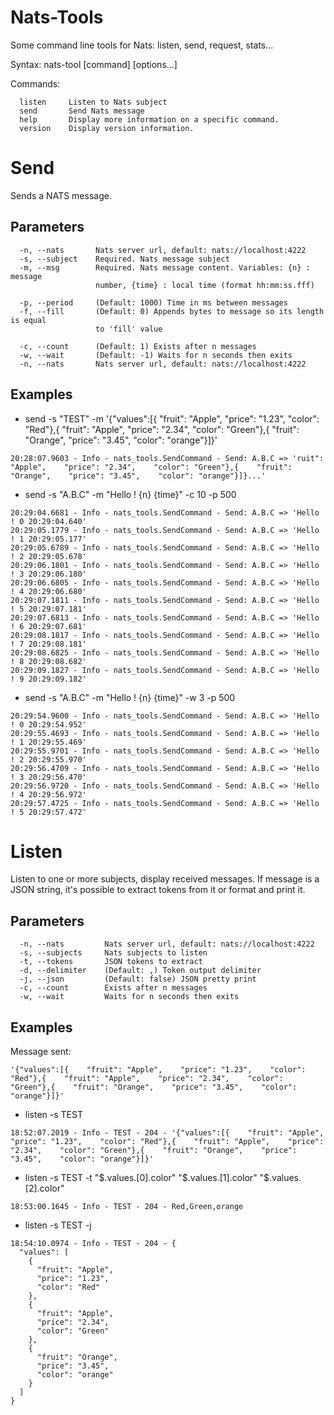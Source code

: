 # Nats-Tools
Some command line tools for Nats: listen, send, request, stats...

Syntax: nats-tool [command] [options...]

Commands:
````
  listen     Listen to Nats subject
  send       Send Nats message
  help       Display more information on a specific command.
  version    Display version information.
````
# Send
Sends a NATS message.

## Parameters
````
  -n, --nats       Nats server url, default: nats://localhost:4222
  -s, --subject    Required. Nats message subject
  -m, --msg        Required. Nats message content. Variables: {n} : message
                   number, {time} : local time (format hh:mm:ss.fff)

  -p, --period     (Default: 1000) Time in ms between messages
  -f, --fill       (Default: 0) Appends bytes to message so its length is equal
                   to 'fill' value

  -c, --count      (Default: 1) Exists after n messages
  -w, --wait       (Default: -1) Waits for n seconds then exits
  -n, --nats       Nats server url, default: nats://localhost:4222
````

## Examples
* send -s "TEST" -m '{"values":[{    "fruit": "Apple",    "price": "1.23",    "color": "Red"},{    "fruit": "Apple",    "price": "2.34",    "color": "Green"},{    "fruit": "Orange",    "price": "3.45",    "color": "orange"}]}'
````
20:28:07.9603 - Info - nats_tools.SendCommand - Send: A.B.C => 'ruit": "Apple",    "price": "2.34",    "color": "Green"},{    "fruit": "Orange",    "price": "3.45",    "color": "orange"}]}...'
````            

* send -s "A.B.C" -m "Hello ! {n} {time}" -c 10 -p 500
````
20:29:04.6681 - Info - nats_tools.SendCommand - Send: A.B.C => 'Hello ! 0 20:29:04.640'
20:29:05.1779 - Info - nats_tools.SendCommand - Send: A.B.C => 'Hello ! 1 20:29:05.177'
20:29:05.6789 - Info - nats_tools.SendCommand - Send: A.B.C => 'Hello ! 2 20:29:05.678'
20:29:06.1801 - Info - nats_tools.SendCommand - Send: A.B.C => 'Hello ! 3 20:29:06.180'
20:29:06.6805 - Info - nats_tools.SendCommand - Send: A.B.C => 'Hello ! 4 20:29:06.680'
20:29:07.1811 - Info - nats_tools.SendCommand - Send: A.B.C => 'Hello ! 5 20:29:07.181'
20:29:07.6813 - Info - nats_tools.SendCommand - Send: A.B.C => 'Hello ! 6 20:29:07.681'
20:29:08.1817 - Info - nats_tools.SendCommand - Send: A.B.C => 'Hello ! 7 20:29:08.181'
20:29:08.6825 - Info - nats_tools.SendCommand - Send: A.B.C => 'Hello ! 8 20:29:08.682'
20:29:09.1827 - Info - nats_tools.SendCommand - Send: A.B.C => 'Hello ! 9 20:29:09.182'
````            
                
* send -s "A.B.C" -m "Hello ! {n} {time}" -w 3 -p 500
````
20:29:54.9600 - Info - nats_tools.SendCommand - Send: A.B.C => 'Hello ! 0 20:29:54.952'
20:29:55.4693 - Info - nats_tools.SendCommand - Send: A.B.C => 'Hello ! 1 20:29:55.469'
20:29:55.9701 - Info - nats_tools.SendCommand - Send: A.B.C => 'Hello ! 2 20:29:55.970'
20:29:56.4709 - Info - nats_tools.SendCommand - Send: A.B.C => 'Hello ! 3 20:29:56.470'
20:29:56.9720 - Info - nats_tools.SendCommand - Send: A.B.C => 'Hello ! 4 20:29:56.972'
20:29:57.4725 - Info - nats_tools.SendCommand - Send: A.B.C => 'Hello ! 5 20:29:57.472'
````            


# Listen
Listen to one or more subjects, display received messages. 
If message is a JSON string, it's possible to extract tokens from it or format and print it.

## Parameters
````
  -n, --nats         Nats server url, default: nats://localhost:4222
  -s, --subjects     Nats subjects to listen
  -t, --tokens       JSON tokens to extract
  -d, --delimiter    (Default: ,) Token output delimiter
  -j, --json         (Default: false) JSON pretty print
  -c, --count        Exists after n messages
  -w, --wait         Waits for n seconds then exits
````  

## Examples

Message sent: 
````
'{"values":[{    "fruit": "Apple",    "price": "1.23",    "color": "Red"},{    "fruit": "Apple",    "price": "2.34",    "color": "Green"},{    "fruit": "Orange",    "price": "3.45",    "color": "orange"}]}'
````

* listen -s TEST
````
18:52:07.2019 - Info - TEST - 204 - '{"values":[{    "fruit": "Apple",    "price": "1.23",    "color": "Red"},{    "fruit": "Apple",    "price": "2.34",    "color": "Green"},{    "fruit": "Orange",    "price": "3.45",    "color": "orange"}]}'
````

* listen -s TEST -t "$.values.[0].color"  "$.values.[1].color" "$.values.[2].color"
````
18:53:00.1645 - Info - TEST - 204 - Red,Green,orange
````

* listen -s TEST -j

````
18:54:10.0974 - Info - TEST - 204 - {
  "values": [
    {
      "fruit": "Apple",
      "price": "1.23",
      "color": "Red"
    },
    {
      "fruit": "Apple",
      "price": "2.34",
      "color": "Green"
    },
    {
      "fruit": "Orange",
      "price": "3.45",
      "color": "orange"
    }
  ]
}
````
